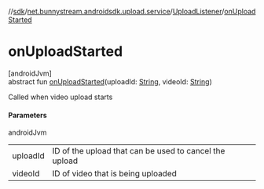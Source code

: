 //[sdk](../../../index.md)/[net.bunnystream.androidsdk.upload.service](../index.md)/[UploadListener](index.md)/[onUploadStarted](on-upload-started.md)

# onUploadStarted

[androidJvm]\
abstract fun [onUploadStarted](on-upload-started.md)(uploadId: [String](https://kotlinlang.org/api/latest/jvm/stdlib/kotlin/-string/index.html), videoId: [String](https://kotlinlang.org/api/latest/jvm/stdlib/kotlin/-string/index.html))

Called when video upload starts

#### Parameters

androidJvm

| | |
|---|---|
| uploadId | ID of the upload that can be used to cancel the upload |
| videoId | ID of video that is being uploaded |
